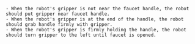
    - When the robot's gripper is not near the faucet handle, the robot should put gripper near faucet handle.
    - When the robot's gripper is at the end of the handle, the robot should grab handle firmly with gripper.
    - When the robot's gripper is firmly holding the handle, the robot should turn gripper to the left until faucet is opened.